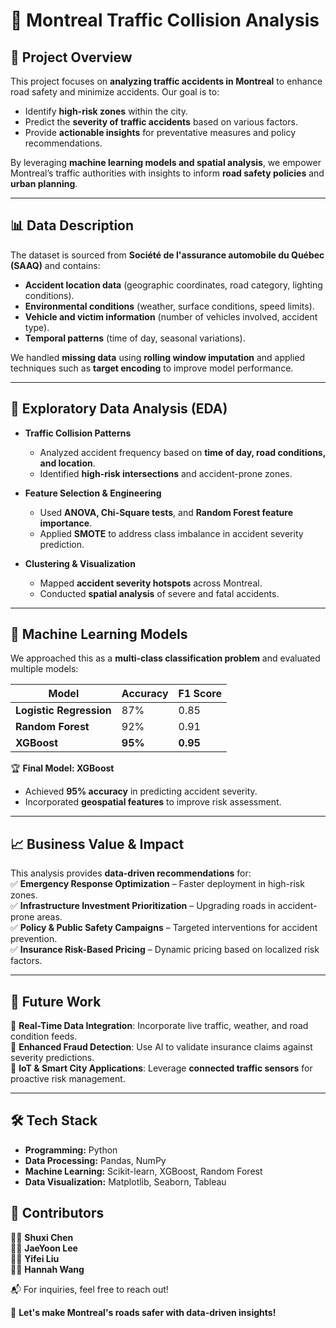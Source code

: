 # 🚗 Montreal Traffic Collision Analysis

## 📌 Project Overview  
This project focuses on **analyzing traffic accidents in Montreal** to enhance road safety and minimize accidents. Our goal is to:  
- Identify **high-risk zones** within the city.  
- Predict the **severity of traffic accidents** based on various factors.  
- Provide **actionable insights** for preventative measures and policy recommendations.  

By leveraging **machine learning models and spatial analysis**, we empower Montreal’s traffic authorities with insights to inform **road safety policies** and **urban planning**.

---

## 📊 Data Description  
The dataset is sourced from **Société de l'assurance automobile du Québec (SAAQ)** and contains:  
- **Accident location data** (geographic coordinates, road category, lighting conditions).  
- **Environmental conditions** (weather, surface conditions, speed limits).  
- **Vehicle and victim information** (number of vehicles involved, accident type).  
- **Temporal patterns** (time of day, seasonal variations).  

We handled **missing data** using **rolling window imputation** and applied techniques such as **target encoding** to improve model performance.

---

## 🔎 Exploratory Data Analysis (EDA)  
- **Traffic Collision Patterns**  
  - Analyzed accident frequency based on **time of day, road conditions, and location**.  
  - Identified **high-risk intersections** and accident-prone zones.  

- **Feature Selection & Engineering**  
  - Used **ANOVA, Chi-Square tests**, and **Random Forest feature importance**.  
  - Applied **SMOTE** to address class imbalance in accident severity prediction.  

- **Clustering & Visualization**  
  - Mapped **accident severity hotspots** across Montreal.  
  - Conducted **spatial analysis** of severe and fatal accidents.

---

## 🤖 Machine Learning Models  
We approached this as a **multi-class classification problem** and evaluated multiple models:

| Model                | Accuracy | F1 Score |
|----------------------|----------|----------|
| **Logistic Regression** | 87%  | 0.85 |
| **Random Forest**       | 92%  | 0.91 |
| **XGBoost**            | **95%** | **0.95** |

🏆 **Final Model: XGBoost**  
- Achieved **95% accuracy** in predicting accident severity.  
- Incorporated **geospatial features** to improve risk assessment.  

---

## 📈 Business Value & Impact  
This analysis provides **data-driven recommendations** for:  
✅ **Emergency Response Optimization** – Faster deployment in high-risk zones.  
✅ **Infrastructure Investment Prioritization** – Upgrading roads in accident-prone areas.  
✅ **Policy & Public Safety Campaigns** – Targeted interventions for accident prevention.  
✅ **Insurance Risk-Based Pricing** – Dynamic pricing based on localized risk factors.  

---

## 🔮 Future Work  
🚀 **Real-Time Data Integration**: Incorporate live traffic, weather, and road condition feeds.  
🛑 **Enhanced Fraud Detection**: Use AI to validate insurance claims against severity predictions.  
📍 **IoT & Smart City Applications**: Leverage **connected traffic sensors** for proactive risk management.  

---

## 🛠 Tech Stack  
- **Programming:** Python
- **Data Processing:** Pandas, NumPy  
- **Machine Learning:** Scikit-learn, XGBoost, Random Forest  
- **Data Visualization:** Matplotlib, Seaborn, Tableau  

## 📢 Contributors  
👨‍💻 **Shuxi Chen**  
👨‍💻 **JaeYoon Lee**  
👩‍💻 **Yifei Liu**  
👩‍💻 **Hannah Wang**  

📬 For inquiries, feel free to reach out!  

🚀 **Let's make Montreal's roads safer with data-driven insights!**  
